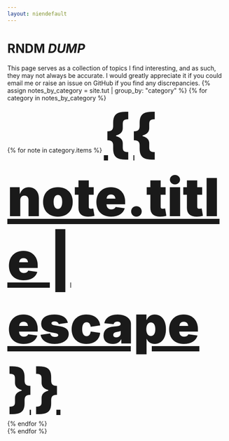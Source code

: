 ```yaml
---
layout: niendefault
---
```

<link rel="stylesheet" href="https://cdnjs.cloudflare.com/ajax/libs/font-awesome/6.0.0-beta3/css/all.min.css">
<h1>RNDM <strong><em>DUMP</em></strong></h1>
This page serves as a collection of topics I find interesting, and as such, they may not always be accurate. I would greatly appreciate it if you could email me or raise an issue on GitHub if you find any discrepancies.
{% assign notes_by_category = site.tut | group_by: "category" %}
{% for category in notes_by_category %}
<div>
{% for note in category.items %}
<a href="{{ note.url | relative_url }}" class="download-link" style="font-size:120px;font-weight:900">{{ note.title | escape }}</a><br>
{% endfor %}
</div>
{% endfor %}
